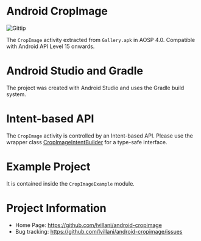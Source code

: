 Android CropImage
=================

![Gittip](http://img.shields.io/gittip/lvillani.svg)

The `CropImage` activity extracted from `Gallery.apk` in AOSP 4.0. Compatible
with Android API Level 15 onwards.




Android Studio and Gradle
=========================

The project was created with Android Studio and uses the Gradle build system.




Intent-based API
================

The `CropImage` activity is controlled by an Intent-based API. Please use the
wrapper class [CropImageIntentBuilder](CropImage/src/main/java/com/android/camera/CropImageIntentBuilder.java)
for a type-safe interface.




Example Project
===============

It is contained inside the `CropImageExample` module.




Project Information
===================

 * Home Page: https://github.com/lvillani/android-cropimage
 * Bug tracking: https://github.com/lvillani/android-cropimage/issues

